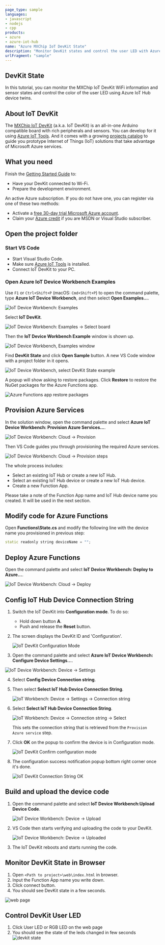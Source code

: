 ```yaml
---
page_type: sample
languages:
- javascript
- nodejs
- cpp
products:
- azure
- azure-iot-hub
name: "Azure MXChip IoT DevKit State"
description: "Monitor DevKit states and control the user LED with Azure IoT Hub device twins."
urlFragment: "sample"
---
```


## DevKit State

In this tutorial, you can monitor the MXChip IoT DevKit WiFi information and sensor states and control the color of the user LED using Azure IoT Hub device twins.

## About IoT DevKit

The [MXChip IoT DevKit](https://aka.ms/iot-devkit) (a.k.a. IoT DevKit) is an all-in-one Arduino compatible board with rich peripherals and sensors. You can develop for it using [Azure IoT Tools](https://aka.ms/azure-iot-tools). And it comes with a growing [projects catalog](https://aka.ms/devkit/project-catalog) to guide you prototype Internet of Things (IoT) solutions that take advantage of Microsoft Azure services.

## What you need

Finish the [Getting Started Guide](https://docs.microsoft.com/en-us/samples/azure-samples/mxchip-iot-devkit-get-started/sample/) to:

- Have your DevKit connected to Wi-Fi.
- Prepare the development environment.

An active Azure subscription. If you do not have one, you can register via one of these two methods:

- Activate a [free 30-day trial Microsoft Azure account](https://azure.microsoft.com/free/).
- Claim your [Azure credit](https://azure.microsoft.com/pricing/member-offers/msdn-benefits-details/) if you are MSDN or Visual Studio subscriber.


## Open the project folder

### Start VS Code

- Start Visual Studio Code.
- Make sure [Azure IoT Tools](https://aka.ms/azure-iot-tools) is installed.
- Connect IoT DevKit to your PC.

### Open Azure IoT Device Workbench Examples

Use `F1` or `Ctrl+Shift+P` (macOS: `Cmd+Shift+P`) to open the command palette, type **Azure IoT Device Workbench**, and then select **Open Examples...**.

![IoT Device Workbench: Examples](media/iot-workbench-examples-cmd.png)

Select **IoT DevKit**.

![IoT Device Workbench: Examples -> Select board](media/iot-workbench-examples-board.png)

Then the **IoT Device Workbench Example** window is shown up.

![IoT Device Workbench, Examples window](media/iot-workbench-examples.png)

Find **DevKit State** and click **Open Sample** button. A new VS Code window with a project folder in it opens.

![IoT Device Workbench, select DevKit State example](media/devkit-state/open-example-devkitstate.jpg)

A popup will show asking to restore packages. Click **Restore** to restore the NuGet packages for the Azure Functions app.

![Azure Functions app restore packages](media/functions-restore-packages.png)

## Provision Azure Services

In the solution window, open the command palette and select **Azure IoT Device Workbench: Provision Azure Services...**.

![IoT Device Workbench: Cloud -> Provision](media/iot-workbench-cloud-provision.png)

Then VS Code guides you through provisioning the required Azure services.

![IoT Device Workbench: Cloud -> Provision steps](media/iot-workbench-cloud-provision-steps3.png)

The whole process includes:

- Select an existing IoT Hub or create a new IoT Hub.
- Select an existing IoT Hub device or create a new IoT Hub device.
- Create a new Function App.

Please take a note of the Function App name and IoT Hub device name you created. It will be used in the next section.

## Modify code for Azure Functions

Open **Functions\State.cs** and modify the following line with the device name you provisioned in previous step:

```cpp
static readonly string deviceName = "";
```

## Deploy Azure Functions

Open the command palette and select **IoT Device Workbench: Deploy to Azure...**.

![IoT Device Workbench: Cloud -> Deploy](media/iot-workbench-cloud-deploy.png)

## Config IoT Hub Device Connection String

1. Switch the IoT DevKit into **Configuration mode**. To do so:

   - Hold down button **A**.
   - Push and release the **Reset** button.

2. The screen displays the DevKit ID and 'Configuration'.

   ![IoT DevKit Configuration Mode](media/devkit-configuration-mode.png)

3. Open the command palette and select **Azure IoT Device Workbench: Configure Device Settings...**.

  ![IoT Device Workbench: Device -> Settings](media/iot-workbench-device-settings.png)

4. Select **Config Device Connection string**.

5. Then select **Select IoT Hub Device Connection String**.

   ![IoT Workbench: Device -> Settings -> Connection string](media/iot-workbench-device-connectionstring.png)

6. Select **Select IoT Hub Device Connection String**.

   ![IoT Workbench: Device -> Connection string -> Select](media/iot-workbench-device-string1.png)

   This sets the connection string that is retrieved from the `Provision Azure service` step.

7. Click **OK** on the popup to confirm the device is in Configuration mode.

   ![IoT DevKit Confirm configuration mode](media/devkit-configuration-mode-popup.png)

8. The configuration success notification popup bottom right corner once it's done.

   ![IoT DevKit Connection String OK](media/iot-workbench-connection-done.png)

## Build and upload the device code

1. Open the command palette and select **IoT Device Workbench:Upload Device Code**.

   ![IoT Device Workbench: Device -> Upload](media/iot-workbench-device-upload.png)

2. VS Code then starts verifying and uploading the code to your DevKit.

   ![IoT Device Workbench: Device -> Uploaded](media/devkit-state/devkitstate-device-upload.jpg)

3. The IoT DevKit reboots and starts running the code.

## Monitor DevKit State in Browser

1. Open `<Path to project>\web\index.html` in browser.
2. Input the Function App name you write down.
3. Click connect button.
4. You should see DevKit state in a few seconds.

![web page](media/devkit-state/devkit-state-function-app-name.png)

## Control DevKit User LED

1. Click User LED or RGB LED on the web page
2. You should see the state of the leds changed in few seconds
![devkit state](media/devkit-state/devkit-state.gif)
